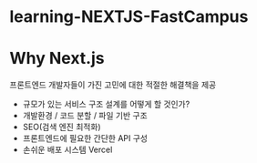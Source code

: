 # learning-NEXTJS-FastCampus

# Why Next.js

프론트엔드 개발자들이 가진 고민에 대한 적절한 해결책을 제공

- 규모가 있는 서비스 구조 설계를 어떻게 할 것인가?
- 개발환경 / 코드 분할 / 파일 기반 구조
- SEO(검색 엔진 최적화)
- 프론트엔드에 필요한 간단한 API 구성
- 손쉬운 배포 시스템 Vercel
  